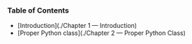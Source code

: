 ### Table of Contents

- [Introduction](./Chapter 1 — Introduction)
- [Proper Python class](./Chapter 2 — Proper Python Class)
